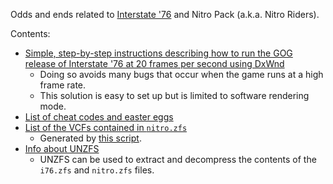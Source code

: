Odds and ends related to [Interstate '76](https://en.wikipedia.org/wiki/Interstate_%2776) and Nitro Pack (a.k.a. Nitro Riders).

Contents:
* [Simple, step-by-step instructions describing how to run the GOG release of Interstate '76 at 20 frames per second using DxWnd](running-interstate-76-gog-release-using-dxwnd.md)
    * Doing so avoids many bugs that occur when the game runs at a high frame rate.
    * This solution is easy to set up but is limited to software rendering mode.
* [List of cheat codes and easter eggs](cheat-codes-and-easter-eggs.md)
* [List of the VCFs contained in `nitro.zfs`](nitro-vcf-list.md)
    * Generated by [this script](scripts/parse-nitro-vcfs.py).
* [Info about UNZFS](unzfs-info.md)
    * UNZFS can be used to extract and decompress the contents of the `i76.zfs` and `nitro.zfs` files.
